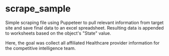 # scrape_sample

Simple scraping file using Puppeteer to pull relevant information from target site and save final data to an excel spreadsheet. 
Resulting data is appended to worksheets based on the object's "State" value.

Here, the goal was collect all affiliated Healthcare provider information for the competitive intelligence team. 
